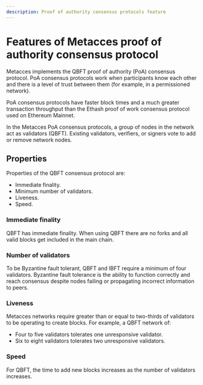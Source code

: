 ```yaml
---
description: Proof of authority consensus protocols feature
---
```


# Features of Metacces proof of authority consensus protocol

Metacces implements the QBFT proof of authority (PoA) consensus protocol. PoA consensus protocols work when participants know each other and there is a level of trust between them (for example, in a permissioned network).

PoA consensus protocols have faster block times and a much greater transaction throughput than the Ethash proof of work consensus protocol used on Ethereum Mainnet.

In the Metacces PoA consensus protocols, a group of nodes in the network act as validators (QBFT). Existing validators, verifiers, or signers vote to add or remove network nodes.

## Properties

Properties of the QBFT consensus protocol are:

- Immediate finality.
- Minimum number of validators.
- Liveness.
- Speed.

### Immediate finality

QBFT has immediate finality. When using QBFT there are no forks and all valid blocks get included in the main chain.

### Number of validators

To be Byzantine fault tolerant, QBFT and IBFT require a minimum of four validators. Byzantine fault tolerance is the ability to function correctly and reach consensus despite nodes failing or propagating incorrect information to peers.

### Liveness

Metacces networks require greater than or equal to two-thirds of validators to be operating to create blocks. For example, a QBFT network of:

- Four to five validators tolerates one unresponsive validator.
- Six to eight validators tolerates two unresponsive validators.

### Speed

For QBFT, the time to add new blocks increases as the number of validators increases.
